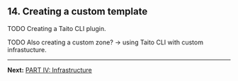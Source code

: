## 14. Creating a custom template

TODO Creating a Taito CLI plugin.

TODO Also creating a custom zone? -> using Taito CLI with custom infrastucture.

---

**Next:** [PART IV: Infrastructure](/tutorial/15-creating-a-zone)

